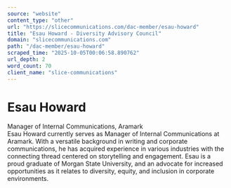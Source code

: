 ```yaml
---
source: "website"
content_type: "other"
url: "https://slicecommunications.com/dac-member/esau-howard"
title: "Esau Howard - Diversity Advisory Council"
domain: "slicecommunications.com"
path: "/dac-member/esau-howard"
scraped_time: "2025-10-05T00:06:58.890762"
url_depth: 2
word_count: 70
client_name: "slice-communications"
---
```


# Esau Howard

Manager of Internal Communications, Aramark  
Esau Howard currently serves as Manager of Internal Communications at Aramark. With a versatile background in writing and corporate communications, he has acquired experience in various industries with the connecting thread centered on storytelling and engagement. Esau is a proud graduate of Morgan State University, and an advocate for increased opportunities as it relates to diversity, equity, and inclusion in corporate environments.